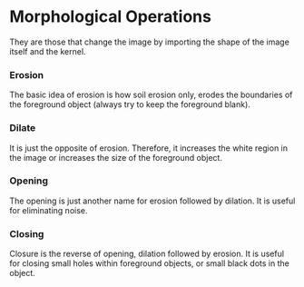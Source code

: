 # Morphological Operations

They are those that change the image by importing the shape of the image itself and the kernel.

### Erosion

The basic idea of erosion is how soil erosion only, erodes the boundaries of the foreground object (always try to keep the foreground blank).

### Dilate

It is just the opposite of erosion. Therefore, it increases the white region in the image or increases the size of the foreground object.

### Opening

The opening is just another name for erosion followed by dilation. It is useful for eliminating noise.

### Closing

Closure is the reverse of opening, dilation followed by erosion. It is useful for closing small holes within foreground objects, or small black dots in the object.
